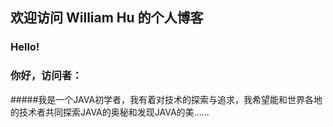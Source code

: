 ## 欢迎访问 William Hu 的个人博客

### Hello!

### 你好，访问者：

#####我是一个JAVA初学者，我有着对技术的探索与追求，我希望能和世界各地的技术者共同探索JAVA的奥秘和发现JAVA的美......

